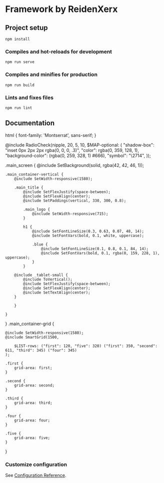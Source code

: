 # Framework by ReidenXerx

## Project setup
```
npm install
```

### Compiles and hot-reloads for development
```
npm run serve
```

### Compiles and minifies for production
```
npm run build
```

### Lints and fixes files
```
npm run lint
```

## Documentation
html {
	    font-family: 'Montserrat', sans-serif;
}

@include RadioCheck(nipple, 20, 5, 10,
$MAP-optional: (
"shadow-box": "inset 0px 2px 2px rgba(0, 0, 0, .3)",
"color": rgba(0, 359, 128, 1),
"background-color": (rgba(0, 259, 328, 1) #666),
"symbol": "\2714",
));

.main_screen {
	@include SetBackground(solid, rgba(42, 42, 46, 1));

	.main_container-vertical {
		@include SetWidth-responsive(1580);

		.main_title {
			@include SetFlexJustify(space-between);
			@include SetFlexAlign(center);
			@include SetPaddings(vertical, 330, 300, 0.8);

			.main_logo {
				@include SetWidth-responsive(715);
			}

			h1 {
				@include SetFontLineSize(0.3, 0.63, 0.07, 48, 14);
				@include SetFontVars(bold, 0.1, white, uppercase);

				.blue {
					@include SetFontLineSize(0.1, 0.8, 0.1, 84, 14);
					@include SetFontVars(bold, 0.1, rgba(0, 159, 228, 1), uppercase);
				}
			}

		@include _tablet-small {
			@include ToVertical();
			@include SetFlexJustify(space-between);
			@include SetFlexAlign(center);
			@include SetTextAlign(center);
		}

		}

	}
}
.main_container-grid {

	@include SetWidth-responsive(1580);
	@include SmartGrid(1500,

		$LIST-rows: ("first": 120, "five": 320) ("first": 350, "second": 611, "third": 345) ("four": 345)
	);

	.first {
		grid-area: first;
	}

	.second {
		grid-area: second;
	}

	.third {
		grid-area: third;
	}

	.four {
		grid-area: four;
	}

	.five {
		grid-area: five;
	}
}
 

### Customize configuration
See [Configuration Reference](https://cli.vuejs.org/config/).
